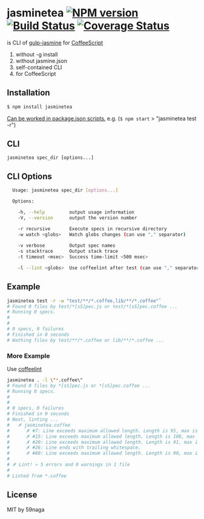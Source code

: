 # jasminetea [![NPM version][npm-image]][npm] [![Build Status][travis-image]][travis] [![Coverage Status][coveralls-image]][coveralls]
is CLI of [gulp-jasmine](https://github.com/sindresorhus/gulp-jasmine) for [CoffeeScript][2]

1. without -g install
2. without jasmine.json
3. self-contained CLI
4. for CoffeeScript

## Installation
```bash
$ npm install jasminetea
```

[Can be worked in package.json scripts.][1] e.g. (`$ npm start` > "jasminetea test -r")

## CLI
`jasminetea spec_dir [options...]`

## CLI Options
```bash
  Usage: jasminetea spec_dir [options...]

  Options:

    -h, --help         output usage information
    -V, --version      output the version number

    -r recursive       Execute specs in recursive directory
    -w watch <globs>   Watch globs changes (can use "," separator)
    
    -v verbose         Output spec names
    -s stacktrace      Output stack trace
    -t timeout <msec>  Success time-limit <500 msec>

    -l --lint <globs>  Use coffeelint after test (can use "," separator)
```

## Example
```bash
jasminetea test -r -w "test/**/*.coffee,lib/**/*.coffee"`
# Found 0 files by test/*[sS]pec.js or test/*[sS]pec.coffee ...
# Running 0 specs.
# 
# 
# 0 specs, 0 failures
# Finished in 0 seconds
# Wathing files by test/**/*.coffee or lib/**/*.coffee ...
```

### More Example

Use [coffeelint][3]

```bash
jasminetea . -l \"*.coffee\"
# Found 0 files by *[sS]pec.js or *[sS]pec.coffee ...
# Running 0 specs.
#
#
# 0 specs, 0 failures
# Finished in 0 seconds
# Next, linting ...
#   ✗ jasminetea.coffee
#      ✗ #7: Line exceeds maximum allowed length. Length is 95, max is 80.
#      ✗ #15: Line exceeds maximum allowed length. Length is 100, max is 80.
#      ✗ #20: Line exceeds maximum allowed length. Length is 91, max is 80.
#      ✗ #26: Line ends with trailing whitespace.
#      ✗ #80: Line exceeds maximum allowed length. Length is 90, max is 80.
#
# ✗ Lint! » 5 errors and 0 warnings in 1 file
#
# Linted from *.coffee
```

## License
MIT by 59naga

[npm-image]: https://badge.fury.io/js/jasminetea.svg
[npm]: https://npmjs.org/package/jasminetea
[travis-image]: https://travis-ci.org/59naga/jasminetea.svg?branch=master
[travis]: https://travis-ci.org/59naga/jasminetea
[coveralls-image]: https://coveralls.io/repos/59naga/jasminetea/badge.svg?branch=master
[coveralls]: https://coveralls.io/r/59naga/jasminetea?branch=master

[1]: http://www.jayway.com/2014/03/28/running-scripts-with-npm/
[2]: http://coffeescript.org/
[3]: http://coffeelint.org/